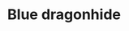 ---
layout: item
title: Blue dragonhide
item-id: 1751
datatable: true
id: 1751
name: "Blue dragonhide"
members: true
lowalch: 56
highalch: 84
examine: "The scaly rough hide from a Blue Dragon."
monsters:
  - id: 265
    name: "Blue dragon"
    members: true
    combat_level: 111
    wiki_url: "https://oldschool.runescape.wiki/w/Blue_dragon#2"
    drops:
      - quantity: "1"
        rarity: 1
    image: "https://oldschool.runescape.wiki/images/3/39/Blue_dragon.png?1f705"
  - id: 7273
    name: "Brutal blue dragon"
    members: true
    combat_level: 271
    wiki_url: "https://oldschool.runescape.wiki/w/Brutal_blue_dragon"
    drops:
      - quantity: "2"
        rarity: 1
    image: "https://oldschool.runescape.wiki/images/0/01/Brutal_blue_dragon.png?24f54"
  - id: 8060
    name: "Vorkath"
    members: true
    combat_level: 392
    wiki_url: "https://oldschool.runescape.wiki/w/Vorkath#Dragon_Slayer_II"
    drops:
      - quantity: "2"
        rarity: 1
      - quantity: "25-30"
        rarity: 0.05333333333333334
    image: "https://oldschool.runescape.wiki/images/thumb/9/9a/Vorkath.png/1200px-Vorkath.png?1ce3f"
  - id: 8061
    name: "Vorkath"
    members: true
    combat_level: 732
    wiki_url: "https://oldschool.runescape.wiki/w/Vorkath#Post-quest"
    drops:
      - quantity: "2"
        rarity: 1
      - quantity: "25-30"
        rarity: 0.05333333333333334
    image: "https://oldschool.runescape.wiki/images/thumb/9/9a/Vorkath.png/1200px-Vorkath.png?1ce3f"
---